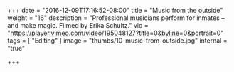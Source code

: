 +++
date = "2016-12-09T17:16:52-08:00"
title = "Music from the outside"
weight = "16"
description = "Professional musicians perform for inmates – and make magic. Filmed by Erika Schultz."
vid = "https://player.vimeo.com/video/195048127?title=0&byline=0&portrait=0"
tags = [ "Editing" ]
image = "thumbs/10-music-from-outside.jpg"
internal = "true"

+++

